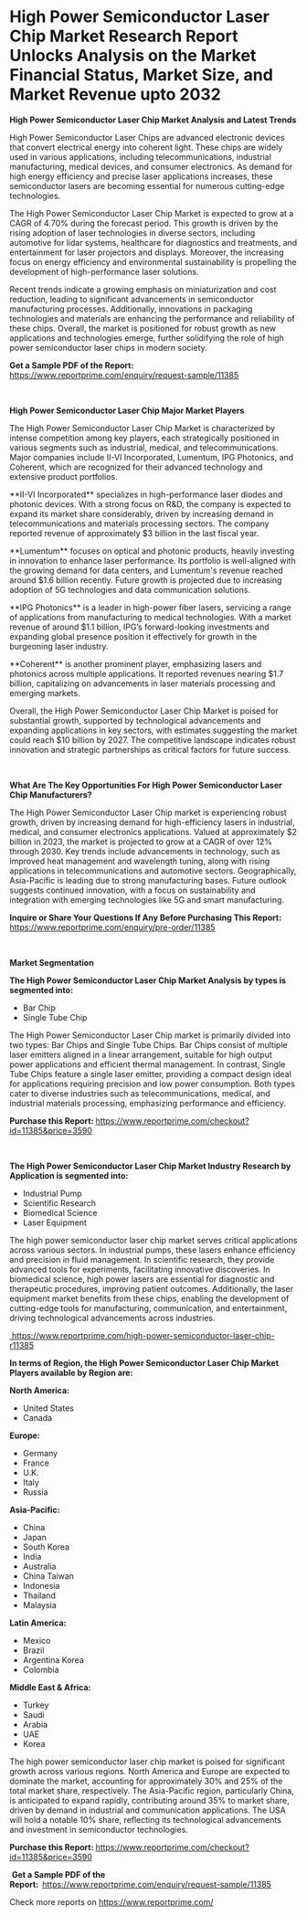 <p><h1>High Power Semiconductor Laser Chip Market Research Report Unlocks Analysis on the Market Financial Status, Market Size, and Market Revenue upto 2032</h1></p><p><strong>High Power Semiconductor Laser Chip Market Analysis and Latest Trends</strong></p>
<p><p>High Power Semiconductor Laser Chips are advanced electronic devices that convert electrical energy into coherent light. These chips are widely used in various applications, including telecommunications, industrial manufacturing, medical devices, and consumer electronics. As demand for high energy efficiency and precise laser applications increases, these semiconductor lasers are becoming essential for numerous cutting-edge technologies.</p><p>The High Power Semiconductor Laser Chip Market is expected to grow at a CAGR of 4.70% during the forecast period. This growth is driven by the rising adoption of laser technologies in diverse sectors, including automotive for lidar systems, healthcare for diagnostics and treatments, and entertainment for laser projectors and displays. Moreover, the increasing focus on energy efficiency and environmental sustainability is propelling the development of high-performance laser solutions.</p><p>Recent trends indicate a growing emphasis on miniaturization and cost reduction, leading to significant advancements in semiconductor manufacturing processes. Additionally, innovations in packaging technologies and materials are enhancing the performance and reliability of these chips. Overall, the market is positioned for robust growth as new applications and technologies emerge, further solidifying the role of high power semiconductor laser chips in modern society.</p></p>
<p><strong>Get a Sample PDF of the Report:&nbsp;</strong> <a href="https://www.reportprime.com/enquiry/request-sample/11385?utm_campaign=3356&utm_medium=2&utm_source=Github&utm_content=ia&utm_term=20032025&utm_id=high-power-semiconductor-laser-chip">https://www.reportprime.com/enquiry/request-sample/11385</a></p>
<p>&nbsp;</p>
<p><strong>High Power Semiconductor Laser Chip Major Market Players</strong></p>
<p><p>The High Power Semiconductor Laser Chip Market is characterized by intense competition among key players, each strategically positioned in various segments such as industrial, medical, and telecommunications. Major companies include II-VI Incorporated, Lumentum, IPG Photonics, and Coherent, which are recognized for their advanced technology and extensive product portfolios.</p><p>**II-VI Incorporated** specializes in high-performance laser diodes and photonic devices. With a strong focus on R&D, the company is expected to expand its market share considerably, driven by increasing demand in telecommunications and materials processing sectors. The company reported revenue of approximately $3 billion in the last fiscal year.</p><p>**Lumentum** focuses on optical and photonic products, heavily investing in innovation to enhance laser performance. Its portfolio is well-aligned with the growing demand for data centers, and Lumentum's revenue reached around $1.6 billion recently. Future growth is projected due to increasing adoption of 5G technologies and data communication solutions.</p><p>**IPG Photonics** is a leader in high-power fiber lasers, servicing a range of applications from manufacturing to medical technologies. With a market revenue of around $1.1 billion, IPG’s forward-looking investments and expanding global presence position it effectively for growth in the burgeoning laser industry.</p><p>**Coherent** is another prominent player, emphasizing lasers and photonics across multiple applications. It reported revenues nearing $1.7 billion, capitalizing on advancements in laser materials processing and emerging markets.</p><p>Overall, the High Power Semiconductor Laser Chip Market is poised for substantial growth, supported by technological advancements and expanding applications in key sectors, with estimates suggesting the market could reach $10 billion by 2027. The competitive landscape indicates robust innovation and strategic partnerships as critical factors for future success.</p></p>
<p>&nbsp;</p>
<p><strong>What Are The Key Opportunities For High Power Semiconductor Laser Chip Manufacturers?</strong></p>
<p><p>The High Power Semiconductor Laser Chip market is experiencing robust growth, driven by increasing demand for high-efficiency lasers in industrial, medical, and consumer electronics applications. Valued at approximately $2 billion in 2023, the market is projected to grow at a CAGR of over 12% through 2030. Key trends include advancements in technology, such as improved heat management and wavelength tuning, along with rising applications in telecommunications and automotive sectors. Geographically, Asia-Pacific is leading due to strong manufacturing bases. Future outlook suggests continued innovation, with a focus on sustainability and integration with emerging technologies like 5G and smart manufacturing.</p></p>
<p><strong>Inquire or Share Your Questions If Any Before Purchasing This Report:</strong> <a href="https://www.reportprime.com/enquiry/pre-order/11385?utm_campaign=3356&utm_medium=2&utm_source=Github&utm_content=ia&utm_term=20032025&utm_id=high-power-semiconductor-laser-chip">https://www.reportprime.com/enquiry/pre-order/11385</a></p>
<p>&nbsp;</p>
<p><strong>Market Segmentation</strong></p>
<p><strong>The High Power Semiconductor Laser Chip Market Analysis by types is segmented into:</strong></p>
<p><ul><li>Bar Chip</li><li>Single Tube Chip</li></ul></p>
<p><p>The High Power Semiconductor Laser Chip market is primarily divided into two types: Bar Chips and Single Tube Chips. Bar Chips consist of multiple laser emitters aligned in a linear arrangement, suitable for high output power applications and efficient thermal management. In contrast, Single Tube Chips feature a single laser emitter, providing a compact design ideal for applications requiring precision and low power consumption. Both types cater to diverse industries such as telecommunications, medical, and industrial materials processing, emphasizing performance and efficiency.</p></p>
<p><strong>Purchase this Report:&nbsp;</strong><a href="https://www.reportprime.com/checkout?id=11385&price=3590&utm_campaign=3356&utm_medium=2&utm_source=Github&utm_content=ia&utm_term=20032025&utm_id=high-power-semiconductor-laser-chip">https://www.reportprime.com/checkout?id=11385&price=3590</a></p>
<p>&nbsp;</p>
<p><strong>The High Power Semiconductor Laser Chip Market Industry Research by Application is segmented into:</strong></p>
<p><ul><li>Industrial Pump</li><li>Scientific Research</li><li>Biomedical Science</li><li>Laser Equipment</li></ul></p>
<p><p>The high power semiconductor laser chip market serves critical applications across various sectors. In industrial pumps, these lasers enhance efficiency and precision in fluid management. In scientific research, they provide advanced tools for experiments, facilitating innovative discoveries. In biomedical science, high power lasers are essential for diagnostic and therapeutic procedures, improving patient outcomes. Additionally, the laser equipment market benefits from these chips, enabling the development of cutting-edge tools for manufacturing, communication, and entertainment, driving technological advancements across industries.</p></p>
<p><a href="https://www.reportprime.com/high-power-semiconductor-laser-chip-r11385?utm_campaign=3356&utm_medium=2&utm_source=Github&utm_content=ia&utm_term=20032025&utm_id=high-power-semiconductor-laser-chip">&nbsp;https://www.reportprime.com/high-power-semiconductor-laser-chip-r11385</a></p>
<p><strong>In terms of Region, the High Power Semiconductor Laser Chip Market Players available by Region are:</strong></p>
<p>
    <p> <strong> North America: </strong>
        <ul>
            <li>United States</li>
            <li>Canada</li>
        </ul>
        </p> 
    <p> <strong> Europe: </strong>
        <ul>
            <li>Germany</li>
            <li>France</li>
            <li>U.K.</li>
            <li>Italy</li>
            <li>Russia</li>
        </ul>
        </p> 
    <p> <strong> Asia-Pacific: </strong>
        <ul>
            <li>China</li>
            <li>Japan</li>
            <li>South Korea</li>
            <li>India</li>
            <li>Australia</li>
            <li>China Taiwan</li>
            <li>Indonesia</li>
            <li>Thailand</li>
            <li>Malaysia</li>
        </ul>
        </p> 
    <p> <strong> Latin America: </strong>
        <ul>
            <li>Mexico</li>
            <li>Brazil</li>
            <li>Argentina Korea</li>
            <li>Colombia</li>
        </ul>
        </p> 
    <p> <strong> Middle East & Africa: </strong>
        <ul>
            <li>Turkey</li>
            <li>Saudi</li>
            <li>Arabia</li>
            <li>UAE</li>
            <li>Korea</li>
        </ul>
    </p>
    </p>
<p><p>The high power semiconductor laser chip market is poised for significant growth across various regions. North America and Europe are expected to dominate the market, accounting for approximately 30% and 25% of the total market share, respectively. The Asia-Pacific region, particularly China, is anticipated to expand rapidly, contributing around 35% to market share, driven by demand in industrial and communication applications. The USA will hold a notable 10% share, reflecting its technological advancements and investment in semiconductor technologies.</p></p>
<p><strong>Purchase this Report: </strong><a href="https://www.reportprime.com/checkout?id=11385&price=3590&utm_campaign=3356&utm_medium=2&utm_source=Github&utm_content=ia&utm_term=20032025&utm_id=high-power-semiconductor-laser-chip">https://www.reportprime.com/checkout?id=11385&price=3590</a></p>
<p>&nbsp;<strong>Get a Sample PDF of the Report:&nbsp;&nbsp;</strong><a href="https://www.reportprime.com/enquiry/request-sample/11385?utm_campaign=3356&utm_medium=2&utm_source=Github&utm_content=ia&utm_term=20032025&utm_id=high-power-semiconductor-laser-chip">https://www.reportprime.com/enquiry/request-sample/11385</a></p>
<p><strong></strong></p>
<p>Check more reports on <a href="https://www.reportprime.com/?utm_campaign=3356&utm_medium=2&utm_source=Github&utm_content=ia&utm_term=20032025&utm_id=high-power-semiconductor-laser-chip">https://www.reportprime.com/</a></p>